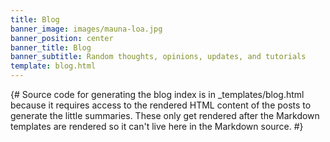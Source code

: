 ```yaml
---
title: Blog
banner_image: images/mauna-loa.jpg
banner_position: center
banner_title: Blog
banner_subtitle: Random thoughts, opinions, updates, and tutorials
template: blog.html
---
```


{# Source code for generating the blog index is in _templates/blog.html because
it requires access to the rendered HTML content of the posts to generate the
little summaries. These only get rendered after the Markdown templates are
rendered so it can't live here in the Markdown source. #}
